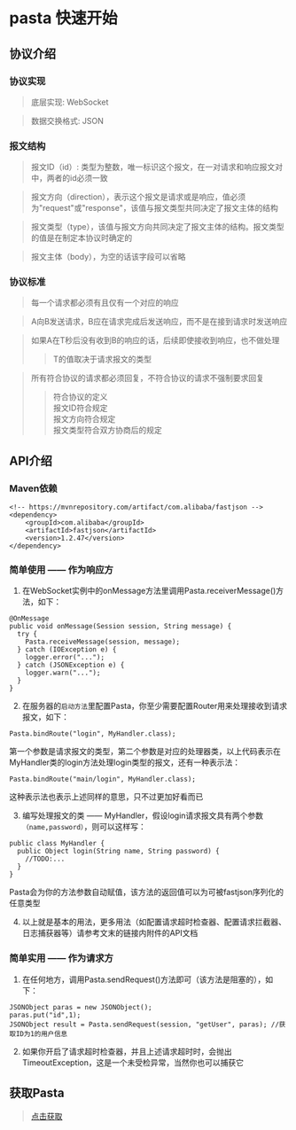 # pasta 快速开始
  
## 协议介绍
### 协议实现
>底层实现: WebSocket  

>数据交换格式: JSON  

### 报文结构
>报文ID（id）: 类型为整数，唯一标识这个报文，在一对请求和响应报文对中，两者的id必须一致  

>报文方向（direction），表示这个报文是请求或是响应，值必须为"request"或"response"，该值与报文类型共同决定了报文主体的结构  

>报文类型（type），该值与报文方向共同决定了报文主体的结构。报文类型的值是在制定本协议时确定的  

>报文主体（body），为空的话该字段可以省略  

### 协议标准
>每一个请求都必须有且仅有一个对应的响应  

>A向B发送请求，B应在请求完成后发送响应，而不是在接到请求时发送响应  

>如果A在T秒后没有收到B的响应的话，后续即使接收到响应，也不做处理  
>>T的值取决于请求报文的类型  

>所有符合协议的请求都必须回复，不符合协议的请求不强制要求回复  
>>符合协议的定义  
>>报文ID符合规定  
>>报文方向符合规定  
>>报文类型符合双方协商后的规定  

## API介绍
### Maven依赖
```
<!-- https://mvnrepository.com/artifact/com.alibaba/fastjson -->
<dependency>
    <groupId>com.alibaba</groupId>
    <artifactId>fastjson</artifactId>
    <version>1.2.47</version>
</dependency>
```
### 简单使用 —— 作为响应方
1. 在WebSocket实例中的onMessage方法里调用Pasta.receiverMessage()方法，如下：  
```
@OnMessage
public void onMessage(Session session, String message) {
  try {
    Pasta.receiveMessage(session, message);
  } catch (IOException e) {
    logger.error("...");
  } catch (JSONException e) {
    logger.warn("...");
  }
}
```

2. 在服务器的```启动方法```里配置Pasta，你至少需要配置Router用来处理接收到请求报文，如下：  
```
Pasta.bindRoute("login", MyHandler.class); 
```
第一个参数是请求报文的类型，第二个参数是对应的处理器类，以上代码表示在MyHandler类的login方法处理login类型的报文，还有一种表示法：
```
Pasta.bindRoute("main/login", MyHandler.class); 
```
这种表示法也表示上述同样的意思，只不过更加好看而已  

3. 编写处理报文的类 —— MyHandler，假设login请求报文具有两个参数```（name,password）```，则可以这样写：  
```
public class MyHandler {
  public Object login(String name, String password) {
    //TODO:...
  }
}
```
Pasta会为你的方法参数自动赋值，该方法的返回值可以为可被fastjson序列化的任意类型  

4. 以上就是基本的用法，更多用法（如配置请求超时检查器、配置请求拦截器、日志捕获器等）请参考文末的链接内附件的API文档  

### 简单实用 —— 作为请求方  
1. 在任何地方，调用Pasta.sendRequest()方法即可（该方法是阻塞的），如下：  
```
JSONObject paras = new JSONObject();
paras.put("id",1);
JSONObject result = Pasta.sendRequest(session, "getUser", paras); //获取ID为1的用户信息
```
2. 如果你开启了请求超时检查器，并且上述请求超时时，会抛出TimeoutException，这是一个未受检异常，当然你也可以捕获它  

## 获取Pasta  
>[点击获取](https://mazhuang.org "Pasta")
